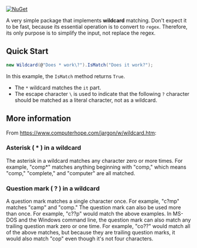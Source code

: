 [![NuGet](https://img.shields.io/nuget/v/Asjc.Wildcard)](https://www.nuget.org/packages/Asjc.Wildcard/)

A very simple package that implements **wildcard** matching. Don't expect it to be fast, because its essential operation is to convert to `regex`. Therefore, its only purpose is to simplify the input, not replace the regex.

## Quick Start

```c#
new Wildcard(@"Does * work\?").IsMatch("Does it work?");
```

In this example, the `IsMatch` method returns `True`.

- The `*` wildcard matches the `it` part.
- The escape character `\` is used to indicate that the following `?` character should be matched as a literal character, not as a wildcard.

## More information

From https://www.computerhope.com/jargon/w/wildcard.htm:

### Asterisk ( * ) in a wildcard

The asterisk in a wildcard matches any character zero or more times. For example, "comp*" matches anything beginning with "comp," which means "comp," "complete," and "computer" are all matched.

### Question mark ( ? ) in a wildcard

A question mark matches a single character once. For example, "c?mp" matches "camp" and "comp." The question mark can also be used more than once. For example, "c??p" would match the above examples. In MS-DOS and the Windows command line, the question mark can also match any trailing question mark zero or one time. For example, "co??" would match all of the above matches, but because they are trailing question marks, it would also match "cop" even though it's not four characters.
